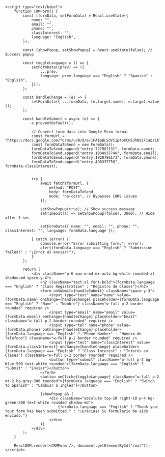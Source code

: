 
<html lang="en">
<head>
    <meta charset="UTF-8">
    <meta name="viewport" content="width=device-width, initial-scale=1.0">
    <title>CRM Form</title>
    <script src="https://unpkg.com/react@18/umd/react.production.min.js" crossorigin></script>
    <script src="https://unpkg.com/react-dom@18/umd/react-dom.production.min.js" crossorigin></script>
    <script src="https://unpkg.com/@babel/standalone/babel.min.js"></script>
    <link rel="stylesheet" href="https://cdn.jsdelivr.net/npm/tailwindcss@2.2.19/dist/tailwind.min.css">
</head>
<body class="bg-gray-100 flex justify-center items-center h-screen">
    <div id="root"></div>

    <script type="text/babel">
        function CRMForm() {
            const [formData, setFormData] = React.useState({
                name: "",
                email: "",
                phone: "",
                classInterest: "",
                language: "English",
            });

            const [showPopup, setShowPopup] = React.useState(false); // Success popup

            const toggleLanguage = () => {
                setFormData((prev) => ({
                    ...prev,
                    language: prev.language === "English" ? "Spanish" : "English",
                }));
            };

            const handleChange = (e) => {
                setFormData({ ...formData, [e.target.name]: e.target.value });
            };

            const handleSubmit = async (e) => {
                e.preventDefault();

                // Convert form data into Google Form format
                const formUrl = "https://docs.google.com/forms/u/0/d/e/1FAIpQLSdV11p4oXCH5JhN3iF1aQz1kTGrzoYB_q1oeBUVEZ6SqYOLLw/formResponse";
                const formDataToSend = new FormData();
                formDataToSend.append("entry.727987131", formData.name);
                formDataToSend.append("entry.1934937746", formData.email);
                formDataToSend.append("entry.1820786173", formData.phone);
                formDataToSend.append("entry.498337758", formData.classInterest);
                

                try {
                    await fetch(formUrl, {
                        method: "POST",
                        body: formDataToSend,
                        mode: "no-cors", // Bypasses CORS issues
                    });

                    setShowPopup(true); // Show success message
                    setTimeout(() => setShowPopup(false), 3000); // Hide after 3 sec

                    setFormData({ name: "", email: "", phone: "", classInterest: "", language: formData.language });

                } catch (error) {
                    console.error("Error submitting form:", error);
                    alert(formData.language === "English" ? "Submission failed!" : "¡Error al enviar!");
                }
            };

            return (
                <div className="p-6 max-w-md mx-auto bg-white rounded-xl shadow-md space-y-4">
                    <h2 className="text-xl font-bold">{formData.language === "English" ? "Class Registration" : "Registro de Clases"}</h2>
                    <form onSubmit={handleSubmit} className="space-y-3">
                        <input type="text" name="name" value={formData.name} onChange={handleChange} placeholder={formData.language === "English" ? "Name" : "Nombre"} className="w-full p-2 border rounded" required />
                        <input type="email" name="email" value={formData.email} onChange={handleChange} placeholder="Email" className="w-full p-2 border rounded" required />
                        <input type="tel" name="phone" value={formData.phone} onChange={handleChange} placeholder={formData.language === "English" ? "Phone Number" : "Número de Teléfono"} className="w-full p-2 border rounded" required />
                        <input type="text" name="classInterest" value={formData.classInterest} onChange={handleChange} placeholder={formData.language === "English" ? "Class Interest" : "Interés en Clases"} className="w-full p-2 border rounded" required />
                        <button type="submit" className="w-full p-2 bg-blue-500 text-white rounded">{formData.language === "English" ? "Submit" : "Enviar"}</button>
                    </form>
                    <button onClick={toggleLanguage} className="w-full p-2 mt-2 bg-gray-300 rounded">{formData.language === "English" ? "Switch to Spanish" : "Cambiar a Inglés"}</button>

                    {showPopup && (
                        <div className="absolute top-10 right-10 p-4 bg-green-500 text-white rounded shadow-md">
                            {formData.language === "English" ? "Thank you! Your form has been submitted." : "¡Gracias! Su formulario ha sido enviado."}
                        </div>
                    )}
                </div>
            );
        }

        ReactDOM.render(<CRMForm />, document.getElementById("root"));
    </script>
</body>
</html>
